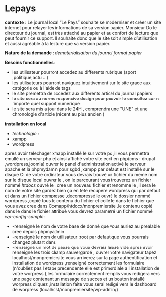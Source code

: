 # Lepays


**contexte** : Le journal local “Le Pays” souhaite se moderniser et créer un site internet pour relayer les informations de sa version papier. Monsieur Do le directeur du journal, est très attaché au papier et au confort de lecture que peut fournir ce support. Il souhaite donc que le site soit simple d’utilisation et aussi agréable à la lecture que sa version papier.

**Nature de la demande** : *dematerialisation du journal format papier* 

**Besoins fonctionnelles**:
* les utilisateur pourront accedez au differents rubrique (sport ,politique,actu ...)
* les utilisateurs pourront naviguez intuitivement sur le site grace aux catégorie ou à l'aide de tags
* le site premettra de accedez aux differents articel du journal papiers
* le site sera au norme responsive design pour pouvoir le consultez sur n 'importe quel support numerique 
* le site sera mis a jour dans le 24H , comprendra une "UNE" et une chronologie d'article (récent au plus ancien )
    


**installation en local**
* *technologie* : 
*  xampp 
*  wordpress

apres avoir telechager xmapp installé le sur votre pc ,il vous permettra emullé un serveur php et ainsi affiché votre site ecrit en php(cms : drupal ,wordpress,joomla)
ouvrer le panel  d'administration activé le serveur apache et la phpmydamin pour sgbd ,xampp  par defaut est installé sur le disque C: de votre ordinateur vous devrais trouvé un fichier du meme nom sur le disque local 
ouvrer le , on le parcourant vous trouverez un fichier nommé *htdocs* ouvré le , cree un nouveau fichier et renomme le ,il sera le nom de votre site gardez bien ça en tete 
recupere wordpress qui par defaut et dans un fichier compresse ,decompressé le ouvré le dossier nommé wordpress ,copié tous le contenu du fichier et collé le dans le fichier que vous avez cree dans C:xmapp/htdocx/monpremiersite .le contenu copié dans le dans le fichier attribué vous devrez parametré un fichier nommé *wp-config-sample*:
* -renseigné le nom de votre base de donné que vous auriez au prealable cree depuis phpmyadmin
* -renseigné le nom de utilisateur :root par defaut que vous pourrais changez plutart dans
* -renseigné un mot de passe que vous devrais laissé vide 
apres avoir renseigné les trois champ sauvergardé ,
ouvrer votre navigateur tapez localhost/monpremiersite
vous arriverez sur la page authentification et installation de wordpress ,renseigné correctement les formulaire (n'oubliez pas l etape precendente elle est primordiale a l installation de votre worpress  ),les formulaire correctement remplis vous redigera vers une page contenant un message de succes et un bouton installé worpress
cliquez ,installation faite  vous serai redigé vers le dashboard de worpress (localhost/monpremiersite/wp-admin/)  

        
